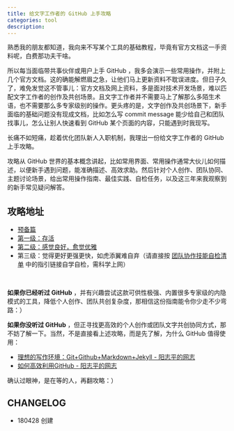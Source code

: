 ```yaml
---
title: 给文字工作者的 GitHub 上手攻略
categories: tool
description:
---
```




熟悉我的朋友都知道，我向来不写某个工具的基础教程，毕竟有官方文档这一手资料呢，白费那功夫干啥。

所以每当面临带共事伙伴或用户上手 GitHub ，我多会演示一些常用操作，并附上几个官方文档。这的确能解燃眉之急，让他们马上更新资料不耽误进度。但日子久了，难免发觉这不管事儿：<!-- more -->官方文档及网上资料，多是面对技术开发场景，难以匹配文字工作者的创作及共创场景。且文字工作者并不需要马上了解那么多陌生术语，也不需要那么多专家级别的操作。更头疼的是，文字创作及共创场景下，新手面临的基础问题没有现成文档，比如怎么写 commit message 能少给自己和团队找事儿，怎么让别人快速看到 GitHub 某个页面的内容，只能遇到时我现写。

长痛不如短痛，趁着优化团队新人入职机制，我理出一份给文字工作者的 GitHub 上手攻略。

攻略从 GitHub 世界的基本概念讲起，比如常用界面、常用操作通常大伙儿如何描述，以便新手遇到问题，能准确描述、高效求助。然后针对个人创作、团队协同、主题讨论场景，给出常用操作指南、最佳实践、自检任务，以及这三年来我观察到的新手常见疑问解答。

## 攻略地址

* [预备篇](https://github.com/OpenMindClub/Share/wiki/HbGitHub)
* [第一级：存活](https://github.com/OpenMindClub/Share/wiki/HbGitHubBasic)
* [第二级：感觉良好，愈觉优雅](https://github.com/OpenMindClub/Share/wiki/HbGitHubBasicInt)
* 第三级：觉得更好更强更快，如虎添翼难自弃（请直接按  [团队协作技能自检清单](https://docs.google.com/spreadsheets/d/1xdfbrkQgvuV0FvD5uGFEQ070GC2Ybi2yenDEQAmRj9o/edit?usp=sharing) 中的指引链接自学自检，需科学上网）

<br>

**如果你已经听过 GitHub** ，并有兴趣尝试这款可供性极强、内置很多专家级的内隐模式的工具，降低个人创作、团队共创复杂度，那相信这份指南能令你少走不少弯路：）

**如果你没听过 GitHub** ，但正寻找更高效的个人创作或团队文字共创协同方式，那不妨了解一下。当然，不是直接看上述攻略，而是先了解，为什么 GitHub 值得使用：

- [理想的写作环境：Git+Github+Markdown+Jekyll - 阳志平的网志](https://www.yangzhiping.com/tech/writing-space.html)
- [如何高效利用GitHub - 阳志平的网志](https://www.yangzhiping.com/tech/github.html)

确认过眼神，是在等的人，再翻攻略：）

## CHANGELOG

- 180428 创建

